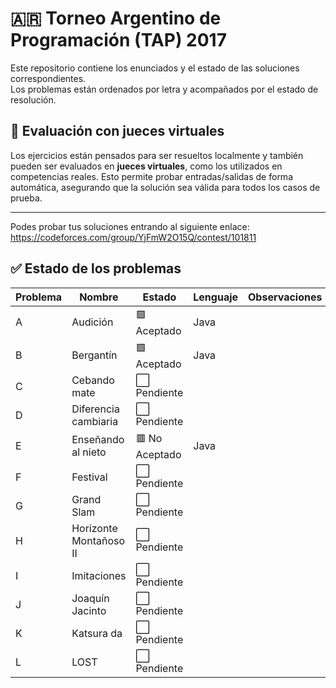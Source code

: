 # 🇦🇷 **Torneo Argentino de Programación (TAP) 2017**

Este repositorio contiene los enunciados y el estado de las soluciones correspondientes.  
Los problemas están ordenados por letra y acompañados por el estado de resolución.
## 🧪 Evaluación con jueces virtuales

Los ejercicios están pensados para ser resueltos localmente y también pueden ser evaluados en **jueces virtuales**, como los utilizados en competencias reales. Esto permite probar entradas/salidas de forma automática, asegurando que la solución sea válida para todos los casos de prueba.

---
Podes probar tus soluciones entrando al siguiente enlace:
https://codeforces.com/group/YjFmW2O15Q/contest/101811
## ✅ Estado de los problemas

| Problema | Nombre                   | Estado          | Lenguaje | Observaciones                  |
|----------|--------------------------|-----------------|----------|--------------------------------|
| A        | Audición                 | 🟩 Aceptado    | Java     |                                |
| B        | Bergantín                | 🟩 Aceptado    | Java     |                               |
| C        | Cebando mate             | ⬜ Pendiente   |          |                                |
| D        | Diferencia cambiaria     | ⬜ Pendiente   |          |                                |
| E        | Enseñando al nieto       | 🟥 No Aceptado | Java     |                                |
| F        | Festival                 | ⬜ Pendiente   |          |                                |
| G        | Grand Slam               | ⬜ Pendiente   |          |                                |
| H        | Horizonte Montañoso II   | ⬜ Pendiente   |          |                                |
| I        | Imitaciones              | ⬜ Pendiente   |          |                                |
| J        | Joaquín Jacinto          | ⬜ Pendiente   |          |                                |
| K        | Katsura da               | ⬜ Pendiente   |          |                                |
| L        | LOST                     | ⬜ Pendiente   |          |                                |


